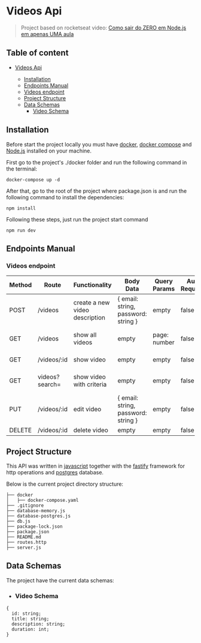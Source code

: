 # Videos Api

> Project based on rocketseat video: [Como sair do ZERO em Node.js em apenas UMA aula](https://youtu.be/hHM-hr9q4mo?si=D1y773dP2GtdJQZg)

## Table of content
- [Videos Api](#video-api)

  - [Installation](#installation)
  - [Endpoints Manual](#endpoints-manual)
  - [Videos endpoint](#videos-endpoint)
  - [Project Structure](#project-structure)
  - [Data Schemas](#data-schemas)
    - [Video Schema](#video-schema)

## Installation

Before start the project locally you must have [docker](https://www.docker.com/),  [docker compose](https://docs.docker.com/compose/) and  [Node.js](https://nodejs.org/en/download) installed on your machine.

First go to the project's ./docker folder and run the following command in the terminal:

``` shell
docker-compose up -d
```

After that, go to the root of the project where package.json is and run the following command to install the dependencies:

``` shell
npm install
```
Following these steps, just run the project start command
```
npm run dev
```

## Endpoints Manual

### Videos endpoint

| Method | Route            | Functionality                   | Body Data                           | Query Params | Auth Required | Content Return   |
| ------ | ---------------- | ------------------------------- | ----------------------------------- | ------------ | ------------- | ---------------- |
| POST   | /videos           | create a new video description | { email: string, password: string } | empty        | false         | empty            |
| GET    | /videos           | show all videos                | empty                               | page: number | false         | User Schema List |
| GET    | /videos/:id       | show video                     | empty                               | empty        | false         | User Schema      |
| GET    | videos?search=    | show video with criteria       | empty                               | empty        | false         | User Schema List |
| PUT    | /videos/:id       | edit video                     | { email: string, password: string } | empty        | false         | empty            |
| DELETE | /videos/:id       | delete video                   | empty                               | empty        | false         | empty            |


## Project Structure

This API was written in [javascript](https://developer.mozilla.org/pt-BR/docs/Web/JavaScript) together with the [fastify](https://fastify.dev/) framework for http operations and [postgres](https://www.postgresql.org/) database.

Below is the current project directory structure:

```
├── docker
│   ├── docker-compose.yaml
├── .gitignore
├── database-memory.js
├── database-postgres.js
├── db.js
├── package-lock.json
├── package.json
├── README.md
├── routes.http
├── server.js
```

## Data Schemas

The project have the current data schemas:

- ### Video Schema

```
{
  id: string;
  title: string;
  description: string;
  duration: int;
}
```



